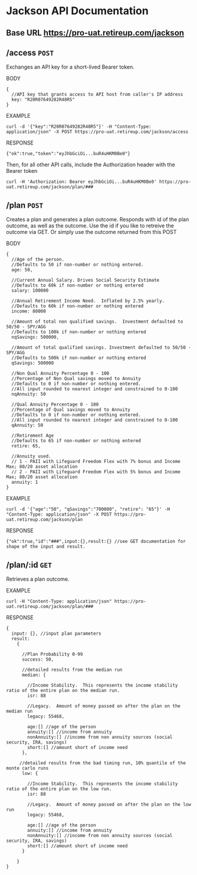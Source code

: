 
# Jackson API Documentation
## Base URL https://pro-uat.retireup.com/jackson

## /access `POST`
Exchanges an API key for a short-lived Bearer token.

BODY
``` 
{
  //API key that grants access to API host from caller's IP address
  key: "R20R07649282R48R5"
}
```

EXAMPLE
```
curl -d '{"key":"R20R07649282R48R5"}' -H "Content-Type: application/json" -X POST https://pro-uat.retireup.com/jackson/access
```

RESPONSE
```
{"ok":true,"token":"eyJhbGciOi...buR4uHKM0Be0"}
```

Then, for all other API calls, include the Authorization header with the Bearer token 
```
curl -H 'Authorization: Bearer eyJhbGciOi...buR4uHKM0Be0' https://pro-uat.retireup.com/jackson/plan/###
```

## /plan `POST`
Creates a plan and generates a plan outcome.  Responds with id of the plan outcome, as well as the outcome.  Use the id if you like to retreive the outcome via GET.  Or simply use the outcome returned from this POST

BODY
``` 
{
  //Age of the person.
  //Defaults to 50 if non-number or nothing entered.
  age: 50,
  
  //Current Annual Salary. Drives Social Security Estimate
  //Defaults to 60k if non-number or nothing entered
  salary: 100000
  
  //Annual Retirement Income Need.  Inflated by 2.5% yearly.
  //Defaults to 60k if non-number or nothing entered
  income: 80000
  
  //Amount of total non qualified savings.  Investment defaulted to 50/50 - SPY/AGG
  //Defaults to 100k if non-number or nothing entered
  nqSavings: 500000,
  
  //Amount of total qualified savings. Investment defaulted to 50/50 - SPY/AGG
  //Defaults to 500k if non-number or nothing entered
  qSavings: 500000
  
  //Non Qual Annuity Percentage 0 - 100
  //Percentage of Non Qual savings moved to Annuity
  //Defaults to 0 if non-number or nothing entered. 
  //All input rounded to nearest integer and constrained to 0-100
  nqAnnuity: 50
  
  //Qual Annuity Percentage 0 - 100
  //Percentage of Qual savings moved to Annuity
  //Defaults to 0 if non-number or nothing entered. 
  //All input rounded to nearest integer and constrained to 0-100
  qAnnuity: 50
  
  //Retirement Age
  //Defaults to 65 if non-number or nothing entered
  retire: 65,
  
  //Annuity used.
  // 1 - PAII with Lifeguard Freedom Flex with 7% bonus and Income Max; 80/20 asset allocation
  // 2 - PAII with Lifeguard Freedom Flex with 5% bonus and Income Max; 80/20 asset allocation
  annuity: 1
}
```

EXAMPLE
```
curl -d '{"age":"50", "qSavings":"700000", "retire": "65"}' -H "Content-Type: application/json" -X POST https://pro-uat.retireup.com/jackson/plan
```
RESPONSE
```
{"ok":true,"id":"###",input:{},result:{} //see GET documentation for shape of the input and result.
```

## /plan/:id `GET`
Retrieves a plan outcome.

EXAMPLE
```
curl -H "Content-Type: application/json" https://pro-uat.retireup.com/jackson/plan/###
```

RESPONSE
```
{
  input: {}, //input plan parameters
  result: 
    {

      //Plan Probability 0-99
      success: 50,
      
      //detailed results from the median run
      median: {
      
        //Income Stability.  This represents the income stability ratio of the entire plan on the median run.
        isr: 88

        //Legacy.  Amount of money passed on after the plan on the median run
        legacy: 55468,

        age:[] //age of the person
        annuity:[] //income from annuity
        nonAnnuity:[] //income from non annuity sources (social security, IRA, savings)
        short:[] //amount short of income need
      },
      
     //detailed results from the bad timing run, 10% quantile of the monte carlo runs
      low: {
      
        //Income Stability.  This represents the income stability ratio of the entire plan on the low run.
        isr: 88

        //Legacy.  Amount of money passed on after the plan on the low run
        legacy: 55468,

        age:[] //age of the person
        annuity:[] //income from annuity
        nonAnnuity:[] //income from non annuity sources (social security, IRA, savings)
        short:[] //amount short of income need
      }

    }
}
```
